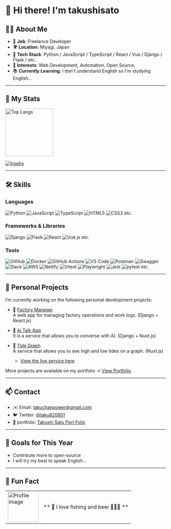 # 👋 Hi there! I'm takushisato 

## 🧑‍💻 About Me
- 💼 **Job**: Freelance Developer
- 🌍 **Location**: Miyagi, Japan
- 🧪 **Tech Stack**: Python / JavaScript / TypeScript / React / Vue / Django / Flask / etc.
- 🎯 **Interests**: Web Development, Automation, Open Source,
- 📚 **Currently Learning**: I don't understand English so I'm studying English...
---

## 🚀 My Stats

<p align="left"> 
  <img alt="Top Langs" height="150px" src="https://github-readme-stats.vercel.app/api/top-langs/?username=takushisato&layout=compact&show_icons=true&theme=onedark&count_private=true" />
</p>

[![trophy](https://github-profile-trophy.vercel.app/?username=takushisato&theme=onedark&column=9&count_private=true)](https://github.com/ryo-ma/github-profile-trophy)

---

## 🛠️ Skills

### Languages
![Python](https://img.shields.io/badge/-Python-3776AB?style=flat-square&logo=python&logoColor=white)
![JavaScript](https://img.shields.io/badge/-JavaScript-F7DF1E?style=flat-square&logo=javascript&logoColor=black)
![TypeScript](https://img.shields.io/badge/-TypeScript-3178C6?style=flat-square&logo=typescript&logoColor=white)
![HTML5](https://img.shields.io/badge/-HTML5-E34F26?style=flat-square&logo=html5&logoColor=white)
![CSS3](https://img.shields.io/badge/-CSS3-1572B6?style=flat-square&logo=css3&logoColor=white)
etc.

### Frameworks & Libraries
![Django](https://img.shields.io/badge/-Django-092E20?style=flat-square&logo=django&logoColor=white)
![Flask](https://img.shields.io/badge/-Flask-000000?style=flat-square&logo=flask)
![React](https://img.shields.io/badge/-React-61DAFB?style=flat-square&logo=react&logoColor=black)
![Vue.js](https://img.shields.io/badge/-Vue.js-4FC08D?style=flat-square&logo=vue.js&logoColor=white)
etc.

### Tools
![GitHub](https://img.shields.io/badge/-GitHub-181717?style=flat-square&logo=github&logoColor=white)
![Docker](https://img.shields.io/badge/-Docker-2496ED?style=flat-square&logo=docker&logoColor=white)
![GitHub Actions](https://img.shields.io/badge/-GitHub%20Actions-2088FF?style=flat-square&logo=github-actions&logoColor=white)
![VS Code](https://img.shields.io/badge/-VSCode-007ACC?style=flat-square&logo=visual-studio-code&logoColor=white)
![Postman](https://img.shields.io/badge/-Postman-FF6C37?style=flat-square&logo=postman&logoColor=white)
![Swagger](https://img.shields.io/badge/-Swagger-85EA2D?style=flat-square&logo=swagger&logoColor=black)
![Slack](https://img.shields.io/badge/-Slack-4A154B?style=flat-square&logo=slack&logoColor=white)
![AWS](https://img.shields.io/badge/-AWS-232F3E?style=flat-square&logo=amazon-aws&logoColor=white)
![Netlify](https://img.shields.io/badge/-Netlify-00C7B7?style=flat-square&logo=netlify&logoColor=white)
![Vitest](https://img.shields.io/badge/-Vitest-6E9F18?style=flat-square&logo=vitest&logoColor=white)
![Playwright](https://img.shields.io/badge/-Playwright-2EAD33?style=flat-square&logo=playwright&logoColor=white)
![Jest](https://img.shields.io/badge/-Jest-C21325?style=flat-square&logo=jest&logoColor=white)
![pytest](https://img.shields.io/badge/-pytest-0A9EDC?style=flat-square&logo=pytest&logoColor=white)
etc.

---

## 🧪 Personal Projects

I’m currently working on the following personal development projects:

- 🚧 [Factory Manager](https://github.com/takushisato/plant-manager-X)  
  A web app for managing factory operations and work logs. (Django + React.js)

- 🤖 [Ai Talk App](https://github.com/takushisato/ai-talk-app)  
  It is a service that allows you to converse with AI. (Django + Nuxt.js)

- 🎣 [Tide Graph](https://github.com/takushisato/michihiki-nuxt)  
  A service that allows you to see high and low tides on a graph. (Nuxt.js)

  - [View the live service here](https://sio-michihiki.com/)

More projects are available on my portfolio → [View Portfolio](https://takushisato.github.io/portfolio/)

---

## 📫 Contact

- ✉️ Email: takuchanpower@gmail.com
- 🐦 Twitter: [@taku820801](https://twitter.com/taku820801)
- 📝 portfolio: [Takushi Sato Port Folio](https://takushisato.github.io/portfolio/)

---

## 🌱 Goals for This Year

- Contribute more to open-source
- I will try my best to speak English...

---

<h2>🐾 Fun Fact</h2>
<table>
  <tr>
    <td>
      <img
        src="https://raw.githubusercontent.com/takushisato/profile-image/main/profile-image.jpg"
        alt="Profile image"
        width="96"
        height="96"
      />
    </td>
    <td>
** 💬 I love fishing and beer 🎣🐡🍻 ** 
    </td>
  </tr>
</table>
